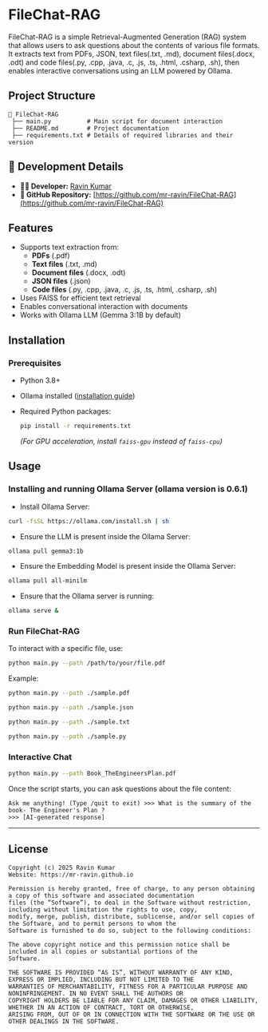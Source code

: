 # FileChat-RAG

FileChat-RAG is a simple Retrieval-Augmented Generation (RAG) system that allows users to ask questions about the contents of various file formats. It extracts text from PDFs, JSON, text files(.txt, .md), document files(.docx, .odt) and code files(.py, .cpp, .java, .c, .js, .ts, .html, .csharp, .sh), then enables interactive conversations using an LLM powered by Ollama.

## Project Structure
```
📂 FileChat-RAG
 ├── main.py          # Main script for document interaction
 ├── README.md        # Project documentation
 ├── requirements.txt # Details of required libraries and their version
```

## 🔧 Development Details
- **👨‍💻 Developer:** [Ravin Kumar](https://mr-ravin.github.io)
- **📂 GitHub Repository:** [https://github.com/mr-ravin/FileChat-RAG](https://github.com/mr-ravin/FileChat-RAG)

## Features
- Supports text extraction from:
  - **PDFs** (.pdf)
  - **Text files** (.txt, .md)
  - **Document files** (.docx, .odt)
  - **JSON files** (.json)
  - **Code files** (.py, .cpp, .java, .c, .js, .ts, .html, .csharp, .sh)
- Uses FAISS for efficient text retrieval
- Enables conversational interaction with documents
- Works with Ollama LLM (Gemma 3:1B by default)

## Installation
### Prerequisites
- Python 3.8+
- Ollama installed ([installation guide](https://ollama.com/))
- Required Python packages:
  
  ```sh
  pip install -r requirements.txt
  ```
  
  *(For GPU acceleration, install `faiss-gpu` instead of `faiss-cpu`)*

## Usage
### Installing and running Ollama Server (ollama version is 0.6.1)
- Install Ollama Server:
```sh
curl -fsSL https://ollama.com/install.sh | sh
```
- Ensure the LLM is present inside the Ollama Server:
```sh
ollama pull gemma3:1b
```
- Ensure the Embedding Model is present inside the Ollama Server:
```sh
ollama pull all-minilm
```
- Ensure that the Ollama server is running:

```sh
ollama serve &
```

### Run FileChat-RAG
To interact with a specific file, use:

```sh
python main.py --path /path/to/your/file.pdf
```

Example:

```sh
python main.py --path ./sample.pdf
```
```sh
python main.py --path ./sample.json
```
```sh
python main.py --path ./sample.txt
```
```sh
python main.py --path ./sample.py
```

### Interactive Chat
```sh
python main.py --path Book_TheEngineersPlan.pdf
```
Once the script starts, you can ask questions about the file content:

```
Ask me anything! (Type /quit to exit) >>> What is the summary of the book- The Engineer's Plan ?
>>> [AI-generated response]
```
----

## License
```
Copyright (c) 2025 Ravin Kumar
Website: https://mr-ravin.github.io

Permission is hereby granted, free of charge, to any person obtaining a copy of this software and associated documentation 
files (the “Software”), to deal in the Software without restriction, including without limitation the rights to use, copy, 
modify, merge, publish, distribute, sublicense, and/or sell copies of the Software, and to permit persons to whom the 
Software is furnished to do so, subject to the following conditions:

The above copyright notice and this permission notice shall be included in all copies or substantial portions of the 
Software.

THE SOFTWARE IS PROVIDED “AS IS”, WITHOUT WARRANTY OF ANY KIND, EXPRESS OR IMPLIED, INCLUDING BUT NOT LIMITED TO THE 
WARRANTIES OF MERCHANTABILITY, FITNESS FOR A PARTICULAR PURPOSE AND NONINFRINGEMENT. IN NO EVENT SHALL THE AUTHORS OR 
COPYRIGHT HOLDERS BE LIABLE FOR ANY CLAIM, DAMAGES OR OTHER LIABILITY, WHETHER IN AN ACTION OF CONTRACT, TORT OR OTHERWISE, 
ARISING FROM, OUT OF OR IN CONNECTION WITH THE SOFTWARE OR THE USE OR OTHER DEALINGS IN THE SOFTWARE.
```
